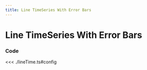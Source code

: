 ```yaml
---
title: Line TimeSeries With Error Bars
---
```


# Line TimeSeries With Error Bars

<script setup>
import {config} from './lineTime';
</script>

<LineWithErrorBarsChart
  :options="config.options"
  :data="config.data"
/>

### Code

<<< ./lineTime.ts#config
